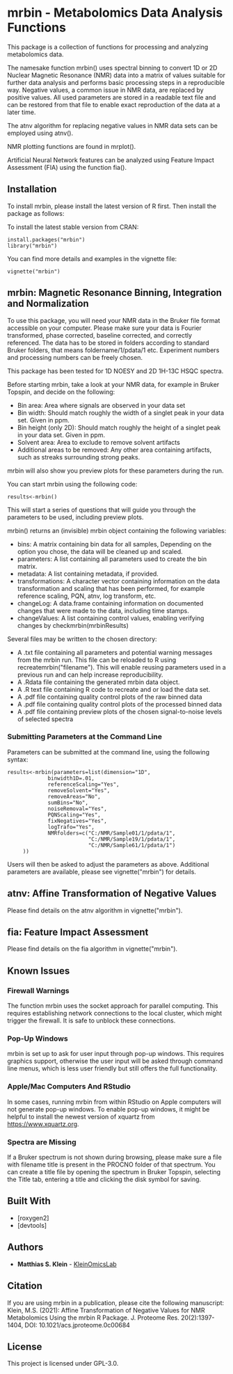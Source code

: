 # mrbin - Metabolomics Data Analysis Functions

This package is a collection of functions for processing and analyzing
metabolomics data.

The namesake function mrbin() uses spectral binning to convert 1D or 2D Nuclear
Magnetic Resonance (NMR) data into a matrix of values
suitable for further data analysis and performs basic processing steps in a
reproducible way. Negative values, a common issue in NMR data, are replaced by
positive values. All used parameters are stored in a readable text file and can
be restored from that file to enable exact reproduction of the data at a later
time.

The atnv algorithm for replacing negative values in NMR data sets can be
employed using atnv().

NMR plotting functions are found in mrplot().

Artificial Neural Network features can be analyzed using Feature Impact
Assessment (FIA) using the function fia().


## Installation

To install  mrbin, please install the latest version of R first. Then install 
the package as follows:

To install the latest stable version from CRAN:

```
install.packages("mrbin")
library("mrbin")
```

You can find more details and examples in the vignette file:

```
vignette("mrbin")
```


## mrbin: Magnetic Resonance Binning, Integration and Normalization

To use this package, you will need your NMR data in the Bruker file format 
accessible on your computer. Please make sure your data is Fourier transformed, 
phase corrected, baseline corrected, and correctly referenced. The data has to 
be stored in folders according to standard Bruker folders, that means 
foldername/1/pdata/1 etc. Experiment numbers and processing numbers can be 
freely chosen.

This package has been tested for 1D NOESY and 2D 1H-13C HSQC spectra.

Before starting mrbin, take a look at your NMR data, for example in Bruker 
Topspin, and decide on the following:
* Bin area: Area where signals are observed in your data set
* Bin width: Should match roughly the width of a singlet peak in your data set. Given in ppm.
* Bin height (only 2D): Should match roughly the height of a singlet peak in your data set. Given in ppm.
* Solvent area: Area to exclude to remove solvent artifacts
* Additional areas to be removed: Any other area containing artifacts, such as streaks surrounding strong peaks.

mrbin will also show you preview plots for these parameters during the run.

You can start mrbin using the following code:

```
results<-mrbin()
```

This will start a series of questions that will guide you through the parameters to be used, including preview plots. 

mrbin() returns an (invisible) mrbin object containing the following variables: 
* bins: A matrix containing bin data for all samples, Depending on the option you chose, the data will be cleaned up and scaled.
* parameters: A list containing all parameters used to create the bin matrix.
* metadata: A list containing metadata, if provided.
* transformations: A character vector containing information on the data transformation and scaling that has been performed, for example reference scaling, PQN, atnv, log transform, etc.
* changeLog: A data.frame containing information on documented changes that were made to the data, including time stamps.
* changeValues: A list containing control values, enabling verifying changes by checkmrbin(mrbinResults)

Several files may be written to the chosen directory:
* A .txt file containing all parameters and potential warning messages from the mrbin run. This file can be reloaded to R using recreatemrbin("filename"). This will enable reusing parameters used in a previous run and can help increase reproducibility.
* A .Rdata file containing the generated mrbin data object.
* A .R text file containing R code to recreate and or load the data set.
* A .pdf file containing quality control plots of the raw binned data
* A .pdf file containing quality control plots of the processed binned data
* A .pdf file containing preview plots of the chosen signal-to-noise levels of selected spectra

### Submitting Parameters at the Command Line
Parameters can be submitted at the command line, using the following syntax:

```
results<-mrbin(parameters=list(dimension="1D",
             binwidth1D=.01,
             referenceScaling="Yes",
             removeSolvent="Yes",
             removeAreas="No",
             sumBins="No",
             noiseRemoval="Yes",
             PQNScaling="Yes",
             fixNegatives="Yes",
             logTrafo="Yes",
             NMRfolders=c("C:/NMR/Sample01/1/pdata/1",
                          "C:/NMR/Sample19/1/pdata/1",
                          "C:/NMR/Sample61/1/pdata/1")
     ))
```

Users will then be asked to adjust the parameters as above. Additional parameters are available, please see vignette("mrbin") for details.

## atnv: Affine Transformation of Negative Values

Please find details on the atnv algorithm in vignette("mrbin").


## fia: Feature Impact Assessment

Please find details on the fia algorithm in vignette("mrbin").


## Known Issues


### Firewall Warnings
The function mrbin uses the socket approach for parallel computing. This requires
establishing network connections to the local cluster, which might
trigger the firewall. It is safe to unblock these connections.

### Pop-Up Windows
mrbin is set up to ask for user input through pop-up windows. This requires
graphics support, otherwise the user input will be asked through command line
menus, which is less user friendly but still offers the full functionality.

### Apple/Mac Computers And RStudio
In some cases, running mrbin from within RStudio on Apple computers will not
generate pop-up windows. To enable pop-up windows, it might be helpful to install
the newest version of xquartz from https://www.xquartz.org.

### Spectra are Missing
If a Bruker spectrum is not shown during browsing, please make sure a file
with filename title is present in the PROCNO folder of that spectrum. You
can create a title file by opening the spectrum in Bruker Topspin, selecting
the Title tab, entering a title and clicking the disk symbol for saving.


## Built With

* [roxygen2]
* [devtools]


## Authors

* **Matthias S. Klein** - [KleinOmicsLab](https://github.com/kleinomicslab/)


## Citation
If you are using mrbin in a publication, please cite the following manuscript:
Klein, M.S. (2021): Affine Transformation of Negative Values for NMR Metabolomics 
Using the mrbin R Package. J. Proteome Res. 20(2):1397-1404, 
DOI: 10.1021/acs.jproteome.0c00684


## License

This project is licensed under GPL-3.0.
